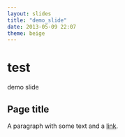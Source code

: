 ```yaml
---
layout: slides
title: "demo_slide"
date: 2013-05-09 22:07
theme: beige
---
```


# test 

demo slide

## Page title

A paragraph with some text and a [link](http://hakim.se).
